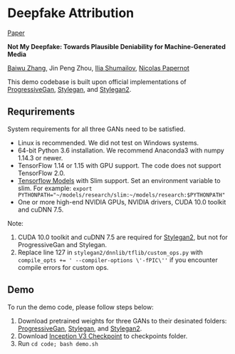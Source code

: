 # Deepfake Attribution
[Paper](https://arxiv.org/abs/2008.09194)

**Not My Deepfake: Towards Plausible Deniability for Machine-Generated Media**

[Baiwu Zhang](https://bwuzhang.github.io/), Jin Peng Zhou, [Ilia Shumailov](https://www.cl.cam.ac.uk/~is410/), [Nicolas Papernot](https://www.papernot.fr/)

This demo codebase is built upon official implementations of [ProgressiveGan](https://github.com/tkarras/progressive_growing_of_gans), [Stylegan](https://github.com/NVlabs/stylegan), and [Stylegan2](https://github.com/NVlabs/stylegan2).

## Requrirements
System requirements for all three GANs need to be satisfied. 
- Linux is recommended. We did not test on Windows systems. 
- 64-bit Python 3.6 installation. We recommend Anaconda3 with numpy 1.14.3 or newer.
- TensorFlow 1.14 or 1.15 with GPU support. The code does not support TensorFlow 2.0.
- [Tensorflow Models](https://github.com/tensorflow/models) with Slim support. Set an environment variable to slim. For example: ```export PYTHONPATH="~/models/research/slim:~/models/research:$PYTHONPATH"```
- One or more high-end NVIDIA GPUs, NVIDIA drivers, CUDA 10.0 toolkit and cuDNN 7.5.

Note: 
1. CUDA 10.0 toolkit and cuDNN 7.5 are required for [Stylegan2](https://github.com/NVlabs/stylegan2#requirements), but not for ProgressiveGan and Stylegan. 
2. Replace line 127 in `stylegan2/dnnlib/tflib/custom_ops.py` with `compile_opts += ' --compiler-options \'-fPIC\''` if you encounter compile errors for custom ops.
## Demo
To run the demo code, please follow steps below:
1. Download pretrained weights for three GANs to their desinated folders: [ProgressiveGan](https://drive.google.com/open?id=188K19ucknC6wg1R6jbuPEhTq9zoufOx4), [Stylegan](https://drive.google.com/uc?id=1MEGjdvVpUsu1jB4zrXZN7Y4kBBOzizDQ), and [Stylegan2](http://d36zk2xti64re0.cloudfront.net/stylegan2/networks/stylegan2-ffhq-config-f.pkl).
2. Download [Inception V3 Checkpoint](http://download.tensorflow.org/models/inception_v3_2016_08_28.tar.gz) to checkpoints folder. 
3. Run ```cd code; bash demo.sh```


